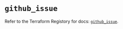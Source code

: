 # `github_issue`

Refer to the Terraform Registory for docs: [`github_issue`](https://registry.terraform.io/providers/integrations/github/5.25.1/docs/resources/issue).
